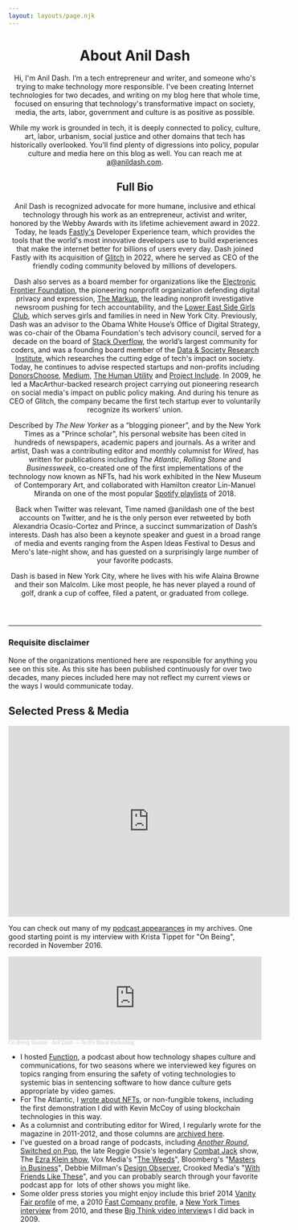 ```yaml
---
layout: layouts/page.njk
---
```


<header class="hero">
<div class="hero-content">
<div class="intro">
      
<div class="intro-text">
    
# About Anil Dash
    
Hi, I'm Anil Dash. I’m a tech entrepreneur and writer, and someone who's trying to make technology more responsible. I've been creating Internet technologies for two decades, and writing on my blog here that whole time, focused on ensuring that technology's transformative impact on society, media, the arts, labor, government and culture is as positive as possible.

While my work is grounded in tech, it is deeply connected to policy, culture, art, labor, urbanism, social justice and other domains that tech has historically overlooked. You'll find plenty of digressions into policy, popular culture and media here on this blog as well. You can reach me at [a@anildash.com](mailto:a@anildash.com). 

</div>

<figure class="feature-pic" >
<div class="feature-pic-image" style="background-image: url(https://cdn.glitch.global/d45aff89-36ba-46db-8c7c-3da7c8a93931/headshot-2022-square.jpeg?v=1698766406592);"></div>
</figure>

<div class="intro-text">

<h2>Full Bio</h2>

Anil Dash is recognized advocate for more humane, inclusive and ethical technology through his work as an entrepreneur, activist and writer, honored by the Webby Awards with its lifetime achievement award in 2022. Today, he leads [Fastly's](https://fastly.com) Developer Experience team, which provides the tools that the world's most innovative developers use to build experiences that make the internet better for billions of users every day. Dash joined Fastly with its acquisition of [Glitch](https://glitch.com) in 2022, where he served as CEO of the friendly coding community beloved by millions of developers. 

Dash also serves as a board member for organizations like the [Electronic Frontier Foundation](https://eff.org), the pioneering nonprofit organization defending digital privacy and expression, [The Markup](https://themarkup.org/), the leading nonprofit investigative newsroom pushing for tech accountability, and the [Lower East Side Girls Club](https://girlsclub.org/), which serves girls and families in need in New York City. Previously, Dash was an advisor to the Obama White House’s Office of Digital Strategy, was co-chair of the Obama Foundation's tech advisory council, served for a decade on the board of [Stack Overflow](https://stackoverflow.com), the world’s largest community for coders, and was a founding board member of the [Data & Society Research Institute](https://datasociety.org/), which researches the cutting edge of tech's impact on society. Today, he continues to advise respected startups and non-profits including [DonorsChoose](https://donorschoose.org/), [Medium](https://medium.com/), [The Human Utility](https://www.detroitwaterproject.org) and [Project Include](https://projectinclude.org). In 2009, he led a MacArthur-backed research project carrying out pioneering research on social media's impact on public policy making. And during his tenure as CEO of Glitch, the company became the first tech startup ever to voluntarily recognize its workers' union.

Described by _The New Yorker_ as a “blogging pioneer”, and by the New York Times as a "Prince scholar", his personal website has been cited in hundreds of newspapers, academic papers and journals. As a writer and artist, Dash was a contributing editor and monthly columnist for _Wired_, has written for publications including _The Atlantic_, _Rolling Stone_ and _Businessweek_, co-created one of the first implementations of the technology now known as NFTs, had his work exhibited in the New Museum of Contemporary Art, and collaborated with Hamilton creator Lin-Manuel Miranda on one of the most popular [Spotify playlists](https://artists.spotify.com/blog/how-lin-manuel-miranda-and-anil-dash-turned-a-bruno-mars-song-into-a) of 2018.

Back when Twitter was relevant, Time named @anildash one of the best accounts on Twitter, and he is the only person ever retweeted by both Alexandria Ocasio-Cortez and Prince, a succinct summarization of Dash’s interests. Dash has also been a keynote speaker and guest in a broad range of media and events ranging from the Aspen Ideas Festival to Desus and Mero's late-night show, and has guested on a surprisingly large number of your favorite podcasts.

Dash is based in New York City, where he lives with his wife Alaina Browne and their son Malcolm. Like most people, he has never played a round of golf, drank a cup of coffee, filed a patent, or graduated from college.

</div>
      
</div>
</div>

</header>

<div class="wrapper">
<div class="content">

<hr>
  
### Requisite disclaimer
  
None of the organizations mentioned here are responsible for anything you see on this site. As this site has been published continuously for over two decades, many pieces included here may not reflect my current views or the ways I would communicate today.

## Selected Press & Media

<iframe width="560" height="380" src="https://www.youtube-nocookie.com/embed/videoseries?list=PLEF028F75ACC5D741" title="YouTube video player" frameborder="0" allow="accelerometer; autoplay; clipboard-write; encrypted-media; gyroscope; picture-in-picture" allowfullscreen></iframe>

You can check out many of my <a href="/tags/podcasts/">podcast appearances</a> in my archives. One good starting point is </a>my interview with Krista Tippet for "On Being", recorded in November 2016.

<iframe width="100%" height="166" scrolling="no" frameborder="no" allow="autoplay" src="https://w.soundcloud.com/player/?url=https%3A//api.soundcloud.com/tracks/302376062&color=%23800080&auto_play=false&hide_related=false&show_comments=true&show_user=true&show_reposts=false&show_teaser=true"></iframe><div style="font-size: 10px; color: #cccccc;line-break: anywhere;word-break: normal;overflow: hidden;white-space: nowrap;text-overflow: ellipsis; font-family: Interstate,Lucida Grande,Lucida Sans Unicode,Lucida Sans,Garuda,Verdana,Tahoma,sans-serif;font-weight: 100;"><a href="https://soundcloud.com/onbeing" title="On Being Studios" target="_blank" style="color: #cccccc; text-decoration: none;">On Being Studios</a> · <a href="https://soundcloud.com/onbeing/anil-dash-techs-moral-reckoning" title="Anil Dash — Tech’s Moral Reckoning" target="_blank" style="color: #cccccc; text-decoration: none;">Anil Dash — Tech’s Moral Reckoning</a></div>

- I hosted [Function](https://blog.glitch.com/podcasts/function), a podcast about how technology shapes culture and communications, for two seasons where we interviewed key figures on topics ranging from ensuring the safety of voting technologies to systemic bias in sentencing software to how dance culture gets appropriate by video games.
- For The Atlantic, I [wrote about NFTs](https://www.theatlantic.com/ideas/archive/2021/04/nfts-werent-supposed-end-like/618488/), or non-fungible tokens, including the first demonstration I did with Kevin McCoy of using blockchain technologies in this way.
- As a columnist and contributing editor for Wired, I regularly wrote for the magazine in 2011-2012, and those columns are [archived here](https://www.wired.com/author/anil-dash/).
- I've guested on a broad range of podcasts, including _[Another Round](https://www.buzzfeednews.com/article/anotherround/another-round-episode-39-the-betrayer-of-the-patriarchy)_, [Switched on Pop](https://switchedonpop.com/episodes/why-u-love-2-listen-2-prince-with-anil-dash), the late Reggie Ossie's legendary [Combat Jack](https://soundcloud.com/thecombatjackshow/the-anil-dash-episode) show, The [Ezra Klein show](https://www.youtube.com/watch?v=-lupS5SkSk0), Vox Media's "[The Weeds](https://www.stitcher.com/show/voxs-the-weeds/episode/the-internet-we-lost-65143313)", Bloomberg's "[Masters in Business](https://www.bloomberg.com/opinion/articles/2018-01-02/-making-the-tech-world-more-humane-and-ethical)", Debbie Millman's [Design Observer](https://designobserver.com/feature/anil-dash/39499), Crooked Media's "[With Friends Like These](https://crooked.com/podcast/surprised-you-called-me-a-feminist/)", and you can probably search through your favorite podcast app for  lots of other shows you might like.
- Some older press stories you might enjoy include this brief 2014 [Vanity Fair profile](https://www.vanityfair.com/news/daily-news/2014/11/twitter-anil-dash) of me, a 2010 [Fast Company profile](https://www.fastcompany.com/1514472/how-anil-dash-applies-lessons-web-20-government), a [New York Times interview](http://bits.blogs.nytimes.com/2010/01/13/one-to-one-anil-dash-of-expert-labs-and-six-apart/) from 2010, and these [Big Think video interview](https://bigthink.com/u/anildash)s I did back in 2009.

</div>
</div>
